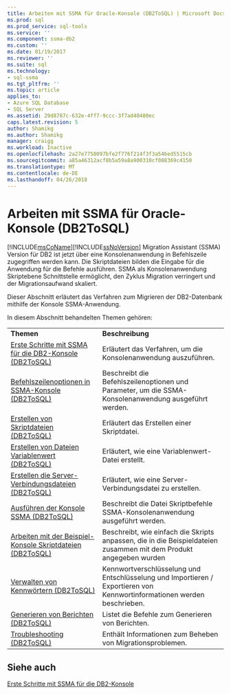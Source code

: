 ```yaml
---
title: Arbeiten mit SSMA für Oracle-Konsole (DB2ToSQL) | Microsoft Docs
ms.prod: sql
ms.prod_service: sql-tools
ms.service: ''
ms.component: ssma-db2
ms.custom: ''
ms.date: 01/19/2017
ms.reviewer: ''
ms.suite: sql
ms.technology:
- sql-ssma
ms.tgt_pltfrm: ''
ms.topic: article
applies_to:
- Azure SQL Database
- SQL Server
ms.assetid: 29d8787c-632e-4ff7-9ccc-3f7ad40480ec
caps.latest.revision: 5
author: Shamikg
ms.author: Shamikg
manager: craigg
ms.workload: Inactive
ms.openlocfilehash: 2a27e7758097bfe2f776f214f3f3a546ed5515cb
ms.sourcegitcommit: a85a46312acf8b5a59a8a900310cf088369c4150
ms.translationtype: MT
ms.contentlocale: de-DE
ms.lasthandoff: 04/26/2018
---
```

# <a name="working-with-ssma-for-oracle-console-db2tosql"></a>Arbeiten mit SSMA für Oracle-Konsole (DB2ToSQL)
[!INCLUDE[msCoName](../../includes/msconame_md.md)][!INCLUDE[ssNoVersion](../../includes/ssnoversion_md.md)] Migration Assistant (SSMA) Version für DB2 ist jetzt über eine Konsolenanwendung in Befehlszeile zugegriffen werden kann. Die Skriptdateien bilden die Eingabe für die Anwendung für die Befehle ausführen. SSMA als Konsolenanwendung Skriptebene Schnittstelle ermöglicht, den Zyklus Migration verringert und der Migrationsaufwand skaliert.  
  
Dieser Abschnitt erläutert das Verfahren zum Migrieren der DB2-Datenbank mithilfe der Konsole SSMA-Anwendung.  
  
In diesem Abschnitt behandelten Themen gehören:  
  
|||  
|-|-|  
|**Themen**|**Beschreibung**|  
|[Erste Schritte mit SSMA für die DB2-Konsole &#40;DB2ToSQL&#41;](../../ssma/db2/getting-started-with-ssma-for-db2-console-db2tosql.md)|Erläutert das Verfahren, um die Konsolenanwendung auszuführen.|  
|[Befehlszeilenoptionen in SSMA-Konsole &#40;DB2ToSQL&#41;](../../ssma/db2/command-line-options-in-ssma-console-db2tosql.md)|Beschreibt die Befehlszeilenoptionen und Parameter, um die SSMA-Konsolenanwendung ausgeführt werden.|  
|[Erstellen von Skriptdateien &#40;DB2ToSQL&#41;](../../ssma/db2/creating-script-files-db2tosql.md)|Erläutert das Erstellen einer Skriptdatei.|  
|[Erstellen von Dateien Variablenwert &#40;DB2ToSQL&#41;](../../ssma/db2/creating-variable-value-files-db2tosql.md)|Erläutert, wie eine Variablenwert-Datei erstellt.|  
|[Erstellen die Server-Verbindungsdateien &#40;DB2ToSQL&#41;](../../ssma/db2/creating-the-server-connection-files-db2tosql.md)|Erläutert, wie eine Server-Verbindungsdatei zu erstellen.|  
|[Ausführen der Konsole SSMA &#40;DB2ToSQL&#41;](../../ssma/db2/executing-the-ssma-console-db2tosql.md)|Beschreibt die Datei Skriptbefehle SSMA-Konsolenanwendung ausgeführt werden.|  
|[Arbeiten mit der Beispiel-Konsole Skriptdateien &#40;DB2ToSQL&#41;](../../ssma/db2/working-with-the-sample-console-script-files-db2tosql.md)|Beschreibt, wie einfach die Skripts anpassen, die in die Beispieldateien zusammen mit dem Produkt angegeben wurden|  
|[Verwalten von Kennwörtern &#40;DB2ToSQL&#41;](../../ssma/db2/managing-passwords-db2tosql.md)|Kennwortverschlüsselung und Entschlüsselung und Importieren / Exportieren von Kennwortinformationen werden beschrieben.|  
|[Generieren von Berichten &#40;DB2ToSQL&#41;](../../ssma/db2/generating-reports-db2tosql.md)|Listet die Befehle zum Generieren von Berichten.|  
|[Troubleshooting &#40;DB2ToSQL&#41;](../../ssma/db2/troubleshooting-db2tosql.md)|Enthält Informationen zum Beheben von Migrationsproblemen.|  
  
## <a name="see-also"></a>Siehe auch  
[Erste Schritte mit SSMA für die DB2-Konsole](http://msdn.microsoft.com/en-us/f245c017-023e-4880-8721-8908d339525e)  
  
